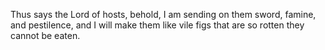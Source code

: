 Thus says the Lord of hosts, behold, I am sending on them sword, famine, and pestilence, and I will make them like vile figs that are so rotten they cannot be eaten.
